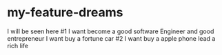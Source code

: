# my-feature-dreams
I will be seen here
#1 I want become a good software Engineer and good entrepreneur
I want buy a fortune car
#2 I want buy a apple phone lead a rich life
